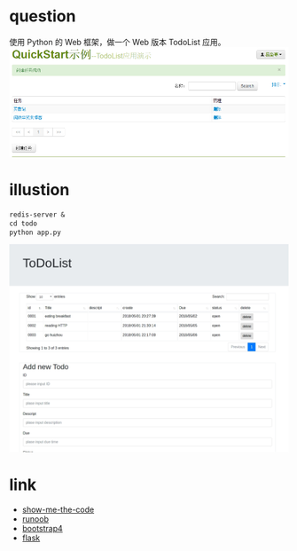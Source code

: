 # question
使用 Python 的 Web 框架，做一个 Web 版本 TodoList 应用。
![](img.jpg)

# illustion
```
redis-server &
cd todo
python app.py
```
![](pic.jpg)


# link
- [show-me-the-code](https://github.com/Yixiaohan/show-me-the-code)
- [runoob](http://www.runoob.com/bootstrap4/bootstrap4-tutorial.html)
- [bootstrap4](https://v4.bootcss.com/)
- [flask](http://docs.jinkan.org/docs/flask/index.html)


